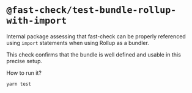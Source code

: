 # `@fast-check/test-bundle-rollup-with-import`

Internal package assessing that fast-check can be properly referenced using `import` statements when using Rollup as a bundler.

This check confirms that the bundle is well defined and usable in this precise setup.

How to run it?

```sh
yarn test
```
